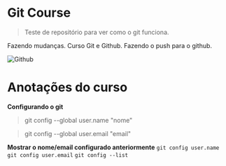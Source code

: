 # Git Course
> Teste de repositório para ver como o git funciona.

Fazendo mudanças.
Curso Git e Github.
Fazendo o push para o github.

![Github](https://cdn0.tnwcdn.com/wp-content/blogs.dir/1/files/2016/11/github-image-796x418.png)

# Anotações do curso
**Configurando o git**

> git config --global user.name "nome"

> git config --global user.email "email"

**Mostrar o nome/email configurado anteriormente**
`git config user.name`
`git config user.email`
`git config --list`





